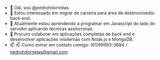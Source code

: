 -  👋 Olá, sou @pedrohdornelas.
- 👀 Estou interessado em migrar de carreira para área de desenvolvedor back-end. 
- 🌱 Atualmente estou aprendendo a programar em Javascript do lado do servidor aplicando técnicas assíncronas.
-  💞️ Procuro colaborar em aplicações completas de back end e desenvolver aplicações modernas com Node.js e MongoDB. 
- 📫 📫 Como entrar em contato comigo: (61)99993-3684 / pedrohdornelas@gmail.com


<!---
pedrohdornelas/pedrohdornelas is a ✨ special ✨ repository because its `README.md` (this file) appears on your GitHub profile.
You can click the Preview link to take a look at your changes.
--->
